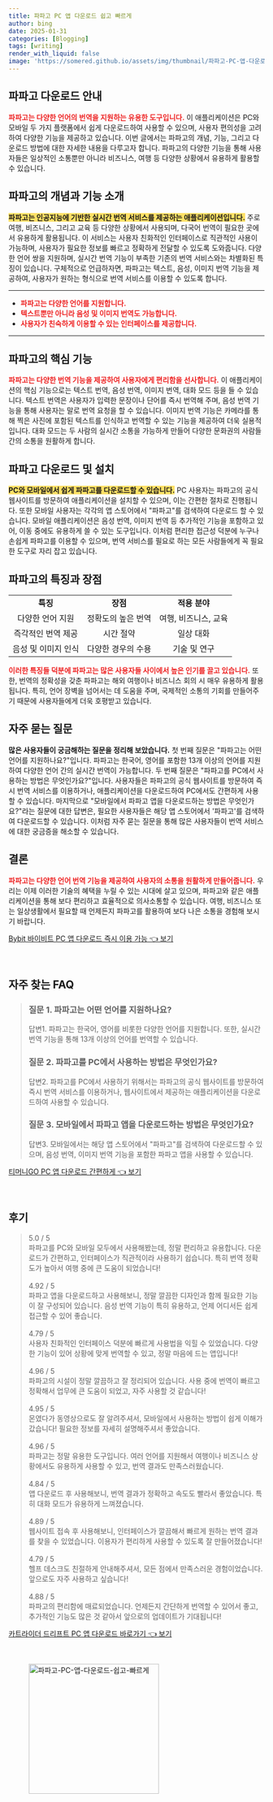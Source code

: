 ```yaml
---
title: 파파고 PC 앱 다운로드 쉽고 빠르게
author: bing
date: 2025-01-31
categories: [Blogging]
tags: [writing]
render_with_liquid: false
image: 'https://somered.github.io/assets/img/thumbnail/파파고-PC-앱-다운로드-쉽고-빠르게.webp'
---
```



<h2 id='파파고_다운로드_안내'>파파고 다운로드 안내</h2>

<p><b><span style="color: #ee2323;">파파고는 다양한 언어의 번역을 지원하는 유용한 도구입니다.</span></b> 이 애플리케이션은 PC와 모바일 두 가지 플랫폼에서 쉽게 다운로드하여 사용할 수 있으며, 사용자 편의성을 고려하여 다양한 기능을 제공하고 있습니다. 이번 글에서는 파파고의 개념, 기능, 그리고 다운로드 방법에 대한 자세한 내용을 다루고자 합니다. 파파고의 다양한 기능을 통해 사용자들은 일상적인 소통뿐만 아니라 비즈니스, 여행 등 다양한 상황에서 유용하게 활용할 수 있습니다.</p>

<h2 id='파파고의_개념과_기능_소개'>파파고의 개념과 기능 소개</h2>

<p><b><span style="background-color: #ffe066;">파파고는 인공지능에 기반한 실시간 번역 서비스를 제공하는 애플리케이션입니다.</span></b> 주로 여행, 비즈니스, 그리고 교육 등 다양한 상황에서 사용되며, 다국어 번역이 필요한 곳에서 유용하게 활용됩니다. 이 서비스는 사용자 친화적인 인터페이스로 직관적인 사용이 가능하며, 사용자가 필요한 정보를 빠르고 정확하게 전달할 수 있도록 도와줍니다. 다양한 언어 쌍을 지원하며, 실시간 번역 기능이 부족한 기존의 번역 서비스와는 차별화된 특징이 있습니다. 구체적으로 언급하자면, 파파고는 텍스트, 음성, 이미지 번역 기능을 제공하여, 사용자가 원하는 형식으로 번역 서비스를 이용할 수 있도록 합니다.</p>

<hr />

<ul>
    <li><b><span style="color: #ee2323;">파파고는 다양한 언어를 지원합니다.</span></b></li>
    <li><b><span style="color: #ee2323;">텍스트뿐만 아니라 음성 및 이미지 번역도 가능합니다.</span></b></li>
    <li><b><span style="color: #ee2323;">사용자가 친숙하게 이용할 수 있는 인터페이스를 제공합니다.</span></b></li>
</ul>

<hr />

<h2 id='파파고의_핵심_기능'>파파고의 핵심 기능</h2>

<p><b><span style="color: #ee2323;">파파고는 다양한 번역 기능을 제공하여 사용자에게 편리함을 선사합니다.</span></b> 이 애플리케이션의 핵심 기능으로는 텍스트 번역, 음성 번역, 이미지 번역, 대화 모드 등을 들 수 있습니다. 텍스트 번역은 사용자가 입력한 문장이나 단어를 즉시 번역해 주며, 음성 번역 기능을 통해 사용자는 말로 번역 요청을 할 수 있습니다. 이미지 번역 기능은 카메라를 통해 찍은 사진에 포함된 텍스트를 인식하고 번역할 수 있는 기능을 제공하여 더욱 실용적입니다. 대화 모드는 두 사람의 실시간 소통을 가능하게 만들어 다양한 문화권의 사람들 간의 소통을 원활하게 합니다.</p>

<h2 id='파파고_다운로드_및_설치'>파파고 다운로드 및 설치</h2>

<p><b><span style="background-color: #ffe066;">PC와 모바일에서 쉽게 파파고를 다운로드할 수 있습니다.</span></b> PC 사용자는 파파고의 공식 웹사이트를 방문하여 애플리케이션을 설치할 수 있으며, 이는 간편한 절차로 진행됩니다. 또한 모바일 사용자는 각각의 앱 스토어에서 "파파고"를 검색하여 다운로드 할 수 있습니다. 모바일 애플리케이션은 음성 번역, 이미지 번역 등 추가적인 기능을 포함하고 있어, 이동 중에도 유용하게 쓸 수 있는 도구입니다. 이처럼 편리한 접근성 덕분에 누구나 손쉽게 파파고를 이용할 수 있으며, 번역 서비스를 필요로 하는 모든 사람들에게 꼭 필요한 도구로 자리 잡고 있습니다.</p>

<h2 id='파파고의_특징과_장점'>파파고의 특징과 장점</h2>

<table>
    <tr>
        <td style="text-align: center; height: 17px;"><b>특징</b></td>
        <td style="text-align: center; height: 17px;"><b>장점</b></td>
        <td style="text-align: center; height: 17px;"><b>적용 분야</b></td>
    </tr>
    <tr>
        <td style="text-align: center; height: 17px;">다양한 언어 지원</td>
        <td style="text-align: center; height: 17px;">정확도의 높은 번역</td>
        <td style="text-align: center; height: 17px;">여행, 비즈니스, 교육</td>
    </tr>
    <tr>
        <td style="text-align: center; height: 17px;">즉각적인 번역 제공</td>
        <td style="text-align: center; height: 17px;">시간 절약</td>
        <td style="text-align: center; height: 17px;">일상 대화</td>
    </tr>
    <tr>
        <td style="text-align: center; height: 17px;">음성 및 이미지 인식</td>
        <td style="text-align: center; height: 17px;">다양한 경우의 수용</td>
        <td style="text-align: center; height: 17px;">기술 및 연구</td>
    </tr>
</table>

<p><b><span style="color: #ee2323;">이러한 특징들 덕분에 파파고는 많은 사용자들 사이에서 높은 인기를 끌고 있습니다.</span></b> 또한, 번역의 정확성을 갖춘 파파고는 해외 여행이나 비즈니스 회의 시 매우 유용하게 활용됩니다. 특히, 언어 장벽을 넘어서는 데 도움을 주며, 국제적인 소통의 기회를 만들어주기 때문에 사용자들에게 더욱 호평받고 있습니다.</p>

<h2 id='자주_묻는_질문'>자주 묻는 질문</h2>

<p><b><span class="ee2323;">많은 사용자들이 궁금해하는 질문을 정리해 보았습니다.</span></b> 첫 번째 질문은 "파파고는 어떤 언어를 지원하나요?"입니다. 파파고는 한국어, 영어를 포함한 13개 이상의 언어를 지원하여 다양한 언어 간의 실시간 번역이 가능합니다. 두 번째 질문은 "파파고를 PC에서 사용하는 방법은 무엇인가요?"입니다. 사용자들은 파파고의 공식 웹사이트를 방문하여 즉시 번역 서비스를 이용하거나, 애플리케이션을 다운로드하여 PC에서도 간편하게 사용할 수 있습니다. 마지막으로 "모바일에서 파파고 앱을 다운로드하는 방법은 무엇인가요?"라는 질문에 대한 답변은, 필요한 사용자들은 해당 앱 스토어에서 '파파고'를 검색하여 다운로드할 수 있습니다. 이처럼 자주 묻는 질문을 통해 많은 사용자들이 번역 서비스에 대한 궁금증을 해소할 수 있습니다.</p>

<h2 id='결론'>결론</h2>

<p><b><span style="color: #ee2323;">파파고는 다양한 언어 번역 기능을 제공하여 사용자의 소통을 원활하게 만들어줍니다.</span></b> 우리는 이제 이러한 기술의 혜택을 누릴 수 있는 시대에 살고 있으며, 파파고와 같은 애플리케이션을 통해 보다 편리하고 효율적으로 의사소통할 수 있습니다. 여행, 비즈니스 또는 일상생활에서 필요할 때 언제든지 파파고를 활용하여 보다 나은 소통을 경험해 보시기 바랍니다.</p>


<p><a class="click-button" title="Bybit 바이비트 PC 앱 다운로드 즉시 이용 가능" href="https://somered.github.io/posts/Bybit-%EB%B0%94%EC%9D%B4%EB%B9%84%ED%8A%B8-PC-%EC%95%B1-%EB%8B%A4%EC%9A%B4%EB%A1%9C%EB%93%9C-%EC%A6%89%EC%8B%9C-%EC%9D%B4%EC%9A%A9-%EA%B0%80%EB%8A%A5/" rel="dofollow">Bybit 바이비트 PC 앱 다운로드 즉시 이용 가능 👈 보기</a></p><br>
<h2 id='자주_찾는_FAQ'>자주 찾는 FAQ</h2>
<div itemscope="" itemtype="https://schema.org/FAQPage"> 
<blockquote> 
<div itemscope="" itemprop="mainEntity" itemtype="https://schema.org/Question"> 
<h3 itemprop="name">질문 1. 파파고는 어떤 언어를 지원하나요?</h3> 
<div itemscope="" itemprop="acceptedAnswer" itemtype="https://schema.org/Answer"> 
<span itemprop="text"> 
<p>답변1. 파파고는 한국어, 영어를 비롯한 다양한 언어를 지원합니다. 또한, 실시간 번역 기능을 통해 13개 이상의 언어를 번역할 수 있습니다.</p> 
</span> 
</div> 
</div> 

<div itemscope="" itemprop="mainEntity" itemtype="https://schema.org/Question"> 
<h3 itemprop="name">질문 2. 파파고를 PC에서 사용하는 방법은 무엇인가요?</h3> 
<div itemscope="" itemprop="acceptedAnswer" itemtype="https://schema.org/Answer"> 
<span itemprop="text"> 
<p>답변2. 파파고를 PC에서 사용하기 위해서는 파파고의 공식 웹사이트를 방문하여 즉시 번역 서비스를 이용하거나, 웹사이트에서 제공하는 애플리케이션을 다운로드하여 사용할 수 있습니다.</p> 
</span> 
</div> 
</div> 

<div itemscope="" itemprop="mainEntity" itemtype="https://schema.org/Question"> 
<h3 itemprop="name">질문 3. 모바일에서 파파고 앱을 다운로드하는 방법은 무엇인가요?</h3> 
<div itemscope="" itemprop="acceptedAnswer" itemtype="https://schema.org/Answer"> 
<span itemprop="text"> 
<p>답변3. 모바일에서는 해당 앱 스토어에서 "파파고"를 검색하여 다운로드할 수 있으며, 음성 번역, 이미지 번역 기능을 포함한 파파고 앱을 사용할 수 있습니다.</p> 
</span> 
</div> 
</div> 
</blockquote> 
</div>
<p><a class="click-button" title="티머니GO PC 앱 다운로드 간편하게" href="https://somered.github.io/posts/%ED%8B%B0%EB%A8%B8%EB%8B%88GO-PC-%EC%95%B1-%EB%8B%A4%EC%9A%B4%EB%A1%9C%EB%93%9C-%EA%B0%84%ED%8E%B8%ED%95%98%EA%B2%8C/" rel="dofollow">티머니GO PC 앱 다운로드 간편하게 👈 보기</a></p><br>
<h2 id='후기'>후기</h2>
<div itemscope itemtype="https://schema.org/Product">
  <blockquote>
  <div itemprop="review" itemscope itemtype="https://schema.org/Review">
      <div itemprop="reviewRating" itemscope itemtype="https://schema.org/Rating"> <span itemprop="ratingValue">5.0</span> / <span itemprop="bestRating">5</span> </div>
      <span itemprop="reviewBody">파파고를 PC와 모바일 모두에서 사용해봤는데, 정말 편리하고 유용합니다. 다운로드가 간편하고, 인터페이스가 직관적이라 사용하기 쉽습니다. 특히 번역 정확도가 높아서 여행 중에 큰 도움이 되었습니다!</span>
  </div>
  <br>
  <div itemprop="review" itemscope itemtype="https://schema.org/Review">
      <div itemprop="reviewRating" itemscope itemtype="https://schema.org/Rating"> <span itemprop="ratingValue">4.92</span> / <span itemprop="bestRating">5</span> </div>
      <span itemprop="reviewBody">파파고 앱을 다운로드하고 사용해보니, 정말 깔끔한 디자인과 함께 필요한 기능이 잘 구성되어 있습니다. 음성 번역 기능이 특히 유용하고, 언제 어디서든 쉽게 접근할 수 있어 좋습니다.</span>
  </div>
  <br>
  <div itemprop="review" itemscope itemtype="https://schema.org/Review">
      <div itemprop="reviewRating" itemscope itemtype="https://schema.org/Rating"> <span itemprop="ratingValue">4.79</span> / <span itemprop="bestRating">5</span> </div>
      <span itemprop="reviewBody">사용자 친화적인 인터페이스 덕분에 빠르게 사용법을 익힐 수 있었습니다. 다양한 기능이 있어 상황에 맞게 번역할 수 있고, 정말 마음에 드는 앱입니다!</span>
  </div>
  <br>
  <div itemprop="review" itemscope itemtype="https://schema.org/Review">
      <div itemprop="reviewRating" itemscope itemtype="https://schema.org/Rating"> <span itemprop="ratingValue">4.96</span> / <span itemprop="bestRating">5</span> </div>
      <span itemprop="reviewBody">파파고의 시설이 정말 깔끔하고 잘 정리되어 있습니다. 사용 중에 번역이 빠르고 정확해서 업무에 큰 도움이 되었고, 자주 사용할 것 같습니다!</span>
  </div>
  <br>
  <div itemprop="review" itemscope itemtype="https://schema.org/Review">
      <div itemprop="reviewRating" itemscope itemtype="https://schema.org/Rating"> <span itemprop="ratingValue">4.95</span> / <span itemprop="bestRating">5</span> </div>
      <span itemprop="reviewBody">몬였다가 동영상으로도 잘 알려주셔서, 모바일에서 사용하는 방법이 쉽게 이해가 갔습니다! 필요한 정보를 자세히 설명해주셔서 좋았습니다.</span>
  </div>
  <br>
  <div itemprop="review" itemscope itemtype="https://schema.org/Review">
      <div itemprop="reviewRating" itemscope itemtype="https://schema.org/Rating"> <span itemprop="ratingValue">4.96</span> / <span itemprop="bestRating">5</span> </div>
      <span itemprop="reviewBody">파파고는 정말 유용한 도구입니다. 여러 언어를 지원해서 여행이나 비즈니스 상황에서도 유용하게 사용할 수 있고, 번역 결과도 만족스러웠습니다.</span>
  </div>
  <br>
  <div itemprop="review" itemscope itemtype="https://schema.org/Review">
      <div itemprop="reviewRating" itemscope itemtype="https://schema.org/Rating"> <span itemprop="ratingValue">4.84</span> / <span itemprop="bestRating">5</span> </div>
      <span itemprop="reviewBody">앱 다운로드 후 사용해보니, 번역 결과가 정확하고 속도도 빨라서 좋았습니다. 특히 대화 모드가 유용하게 느껴졌습니다.</span>
  </div>
  <br>
  <div itemprop="review" itemscope itemtype="https://schema.org/Review">
      <div itemprop="reviewRating" itemscope itemtype="https://schema.org/Rating"> <span itemprop="ratingValue">4.89</span> / <span itemprop="bestRating">5</span> </div>
      <span itemprop="reviewBody">웹사이트 접속 후 사용해보니, 인터페이스가 깔끔해서 빠르게 원하는 번역 결과를 찾을 수 있었습니다. 이용자가 편리하게 사용할 수 있도록 잘 만들어졌습니다!</span>
  </div>
  <br>
  <div itemprop="review" itemscope itemtype="https://schema.org/Review">
      <div itemprop="reviewRating" itemscope itemtype="https://schema.org/Rating"> <span itemprop="ratingValue">4.79</span> / <span itemprop="bestRating">5</span> </div>
      <span itemprop="reviewBody">헬프 데스크도 친절하게 안내해주셔서, 모든 점에서 만족스러운 경험이었습니다. 앞으로도 자주 사용하고 싶습니다!</span>
  </div>
  <br>
  <div itemprop="review" itemscope itemtype="https://schema.org/Review">
      <div itemprop="reviewRating" itemscope itemtype="https://schema.org/Rating"> <span itemprop="ratingValue">4.88</span> / <span itemprop="bestRating">5</span> </div>
      <span itemprop="reviewBody">파파고의 편리함에 매료되었습니다. 언제든지 간단하게 번역할 수 있어서 좋고, 추가적인 기능도 많은 것 같아서 앞으로의 업데이트가 기대됩니다!</span>
  </div>
  </blockquote>
</div>
<p><a class="click-button" title="카트라이더 드리프트 PC 앱 다운로드 바로가기" href="https://somered.github.io/posts/%EC%B9%B4%ED%8A%B8%EB%9D%BC%EC%9D%B4%EB%8D%94-%EB%93%9C%EB%A6%AC%ED%94%84%ED%8A%B8-PC-%EC%95%B1-%EB%8B%A4%EC%9A%B4%EB%A1%9C%EB%93%9C-%EB%B0%94%EB%A1%9C%EA%B0%80%EA%B8%B0/" rel="dofollow">카트라이더 드리프트 PC 앱 다운로드 바로가기 👈 보기</a></p><br>
<figure class="image"><img src="https://somered.github.io/assets/img/thumbnail/파파고-PC-앱-다운로드-쉽고-빠르게.webp" alt="파파고-PC-앱-다운로드-쉽고-빠르게" width="256" height="256"></figure>